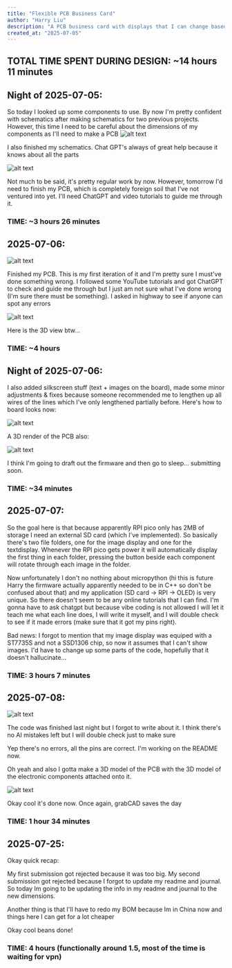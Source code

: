 ```yaml
---
title: "Flexible PCB Business Card"
author: "Harry Liu"
description: "A PCB business card with displays that I can change based off what event Im attending"
created_at: "2025-07-05"
---
```


<h2>TOTAL TIME SPENT DURING DESIGN: ~14 hours 11 minutes</h2>

<h2>Night of 2025-07-05:</h2>

So today I looked up some components to use. By now I'm pretty confident with schematics after making schematics for two previous projects. However, this time I need to be careful about the dimensions of my components as I'll need to make a PCB
![alt text](Assets/image.png)

I also finished my schematics. Chat GPT's always of great help because it knows about all the parts

![alt text](Assets/{7B72F7DD-E1CB-48B5-998F-0C9929E3AD02}.png)

Not much to be said, it's pretty regular work by now. However, tomorrow I'd need to finish my PCB, which is completely foreign soil that I've not ventured into yet. I'll need ChatGPT and video tutorials to guide me through it.

<h3>TIME: ~3 hours 26 minutes</h3>

<h2>2025-07-06:</h2>

![alt text](Assets/{3D191237-9967-418D-B109-A1232A4227FF}.png)

Finished my PCB. This is my first iteration of it and I'm pretty sure I must've done something wrong. I followed some YouTube tutorials and got ChatGPT to check and guide me through but I just am not sure what I've done wrong (I'm sure there must be something). I asked in highway to see if anyone can spot any errors

![alt text](Assets/{8166E566-B5DF-4177-A708-FF9E1BF9EE0B}.png)

Here is the 3D view btw... 

<h3>TIME: ~4 hours</h3>

<h2>Night of 2025-07-06:</h2>

I also added silkscreen stuff (text + images on the board), made some minor adjustments & fixes because someone recommended me to lengthen up all wires of the lines which I've only lengthened partially before. Here's how to board looks now:

![alt text](Assets/{753DB773-45AD-4370-8BDA-96F5156F11ED}.png)

A 3D render of the PCB also:

![alt text](Assets/{5D3D3F77-76FF-4127-BF3E-0812F6B998FE}.png)

I think I'm going to draft out the firmware and then go to sleep... submitting soon.

<h3>TIME: ~34 minutes</h3>

<h2>2025-07-07:</h2>

So the goal here is that because apparently RPI pico only has 2MB of storage I need an external SD card (which I've implemented). So basically there's two file folders, one for the image display and one for the textdisplay. Whenever the RPI pico gets power it will automatically display the first thing in each folder, pressing the button beside each component will rotate through each image in the folder.

Now unfortunately I don't no nothing about micropython (hi this is future Harry the firmware actually apparently needed to be in C++ so don't be confused about that) and my application (SD card -> RPI -> OLED) is very unique. So there doesn't seem to be any online tutorials that I can find. I'm gonna have to ask chatgpt but because vibe coding is not allowed I will let it teach me what each line does, I will write it myself, and I will double check to see if it made errors (make sure that it got my pins right).

Bad news: I forgot to mention that my image display was equiped with a ST7735S and not a SSD1306 chip, so now it assumes that I can't show images. I'd have to change up some parts of the code, hopefully that it doesn't hallucinate...

<h3>TIME: 3 hours 7 minutes</h3>

<h2>2025-07-08:</h2>

![alt text](Assets/image-1.png)

The code was finished last night but I forgot to write about it. I think there's no AI mistakes left but I will double check just to make sure

Yep there's no errors, all the pins are correct. I'm working on the README now.

Oh yeah and also I gotta make a 3D model of the PCB with the 3D model of the electronic components attached onto it. 

![alt text](Assets/{7571FB9F-0409-4A03-AADB-E90DB49A9FE7}.png)

Okay cool it's done now. Once again, grabCAD saves the day

<h3>TIME: 1 hour 34 minutes</h3>

<h2>2025-07-25:</h2>

Okay quick recap:

My first submission got rejected because it was too big. My second submission got rejected because I forgot to update my readme and journal. So today Im going to be updating the info in my readme and journal to the new dimensions.

Another thing is that I'll have to redo my BOM because Im in China now and things here I can get for a lot cheaper

Okay cool beans done!

<h3>TIME: 4 hours (functionally around 1.5, most of the time is waiting for vpn)</h3>